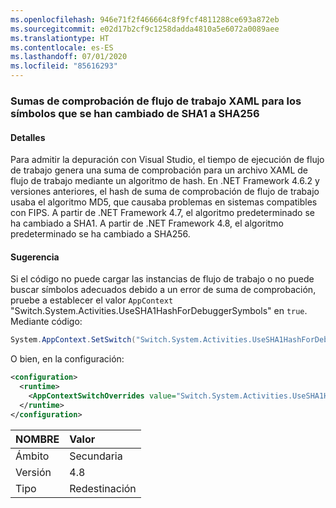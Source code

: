 ```yaml
---
ms.openlocfilehash: 946e71f2f466664c8f9fcf4811288ce693a872eb
ms.sourcegitcommit: e02d17b2cf9c1258dadda4810a5e6072a0089aee
ms.translationtype: HT
ms.contentlocale: es-ES
ms.lasthandoff: 07/01/2020
ms.locfileid: "85616293"
---
```

### <a name="workflow-xaml-checksums-for-symbols-changed-from-sha1-to-sha256"></a>Sumas de comprobación de flujo de trabajo XAML para los símbolos que se han cambiado de SHA1 a SHA256

#### <a name="details"></a>Detalles

Para admitir la depuración con Visual Studio, el tiempo de ejecución de flujo de trabajo genera una suma de comprobación para un archivo XAML de flujo de trabajo mediante un algoritmo de hash. En .NET Framework 4.6.2 y versiones anteriores, el hash de suma de comprobación de flujo de trabajo usaba el algoritmo MD5, que causaba problemas en sistemas compatibles con FIPS. A partir de .NET Framework 4.7, el algoritmo predeterminado se ha cambiado a SHA1. A partir de .NET Framework 4.8, el algoritmo predeterminado se ha cambiado a SHA256.

#### <a name="suggestion"></a>Sugerencia

Si el código no puede cargar las instancias de flujo de trabajo o no puede buscar símbolos adecuados debido a un error de suma de comprobación, pruebe a establecer el valor `AppContext` "Switch.System.Activities.UseSHA1HashForDebuggerSymbols" en `true`. Mediante código:

```csharp
System.AppContext.SetSwitch("Switch.System.Activities.UseSHA1HashForDebuggerSymbols", true);
```

O bien, en la configuración:

```xml
<configuration>
  <runtime>
    <AppContextSwitchOverrides value="Switch.System.Activities.UseSHA1HashForDebuggerSymbols=true" />
  </runtime>
</configuration>
```

| NOMBRE    | Valor       |
|:--------|:------------|
| Ámbito   | Secundaria       |
| Versión | 4.8         |
| Tipo    | Redestinación |
